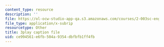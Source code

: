 ```yaml
---
content_type: resource
description: ''
file: https://ol-ocw-studio-app-qa.s3.amazonaws.com/courses/2-003sc-engineering-dynamics-fall-2011/ce994561e6fb504a9354dbfbfb1ff4fb_d00XI_UTKQo.vtt
file_type: application/x-subrip
resourcetype: Other
title: 3play caption file
uid: ce994561-e6fb-504a-9354-dbfbfb1ff4fb
---
```

